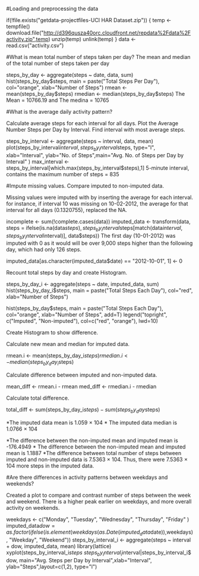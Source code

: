 #Loading and preprocessing the data

if(!file.exists("getdata-projectfiles-UCI HAR Dataset.zip")) {
  temp <- tempfile()
  download.file("http://d396qusza40orc.cloudfront.net/repdata%2Fdata%2Factivity.zip",temp)
  unzip(temp)
  unlink(temp)
}
data <- read.csv("activity.csv")

#What is mean total number of steps taken per day? The mean and median of the total number of steps taken per day

steps_by_day <- aggregate(steps ~ date, data, sum)
hist(steps_by_day$steps, main = paste("Total Steps Per Day"), col="orange", xlab="Number of Steps")
rmean <- mean(steps_by_day$steps)
rmedian <- median(steps_by_day$steps)
The Mean = 10766.19 and The medina = 10765

#What is the average daily activity pattern?

Calculate average steps for each interval for all days.
Plot the Average Number Steps per Day by Interval.
Find interval with most average steps.

steps_by_interval <- aggregate(steps ~ interval, data, mean)
plot(steps_by_interval$interval,steps_by_interval$steps, type="l", xlab="Interval", ylab="No. of Steps",main="Avg. No. of Steps per Day by Interval" )
max_interval <- steps_by_interval[which.max(steps_by_interval$steps),1]
5-minute interval, contains the maximum number of steps = 835

#Impute missing values. Compare imputed to non-imputed data.

Missing values were imputed with by inserting the average for each interval. for instance, if interval 10 was missing on 10-02-2012, the average for that interval for all days (0.1320755), replaced the NA.

incomplete <- sum(!complete.cases(data))
imputed_data <- transform(data, steps = ifelse(is.na(data$steps), steps_by_interval$steps[match(data$interval, steps_by_interval$interval)], data$steps))
The first day (10-01-2012) was imputed with 0 as it would will be over 9,000 steps higher than the following day, which had only 126 steps.

imputed_data[as.character(imputed_data$date) == "2012-10-01", 1] <- 0

Recount total steps by day and create Histogram.

steps_by_day_i <- aggregate(steps ~ date, imputed_data, sum)
hist(steps_by_day_i$steps, main = paste("Total Steps Each Day"), col="red", xlab="Number of Steps")

hist(steps_by_day$steps, main = paste("Total Steps Each Day"), col="orange", xlab="Number of Steps", add=T)
legend("topright", c("Imputed", "Non-imputed"), col=c("red", "orange"), lwd=10)

Create Histogram to show difference.

Calculate new mean and median for imputed data.

rmean.i <- mean(steps_by_day_i$steps)
rmedian.i <- median(steps_by_day_i$steps)

Calculate difference between imputed and non-imputed data.

mean_diff <- rmean.i - rmean
med_diff <- rmedian.i - rmedian

Calculate total difference.

total_diff <- sum(steps_by_day_i$steps) - sum(steps_by_day$steps)

*The imputed data mean is 1.059 × 104 *
The imputed data median is 1.0766 × 104 

*The difference between the non-imputed mean and imputed mean is -176.4949 *
The difference between the non-imputed mean and imputed mean is 1.1887 *The difference between total number of steps between imputed and non-imputed data is 7.5363 × 104. Thus, there were 7.5363 × 104 more steps in the imputed data. 

#Are there differences in activity patterns between weekdays and weekends?

Created a plot to compare and contrast number of steps between the week and weekend. There is a higher peak earlier on weekdays, and more overall activity on weekends.

weekdays <- c("Monday", "Tuesday", "Wednesday", "Thursday", "Friday" )
imputed_data$dow = as.factor(ifelse(is.element(weekdays(as.Date(imputed_data$date)),weekdays), "Weekday", "Weekend"))
steps_by_interval_i <- aggregate(steps ~ interval + dow, imputed_data, mean)
library(lattice)
xyplot(steps_by_interval_i$steps ~ steps_by_interval_i$interval|steps_by_interval_i$dow, main="Avg. Steps per Day by Interval",xlab="Interval", ylab="Steps",layout=c(1,2), type="l") 
